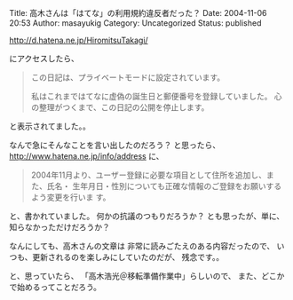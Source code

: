 Title: 高木さんは「はてな」の利用規約違反者だった？
Date: 2004-11-06 20:53
Author: masayukig
Category: Uncategorized
Status: published

<http://d.hatena.ne.jp/HiromitsuTakagi/>

にアクセスしたら、

> この日記は、プライベートモードに設定されています。
>
> 私はこれまではてなに虚偽の誕生日と郵便番号を登録していました。
> 心の整理がつくまで、この日記の公開を停止します。

と表示されてました。。

なんで急にそんなことを言い出したのだろう？
と思ったら、
http://www.hatena.ne.jp/info/address
に、

> 2004年11月より、ユーザー登録に必要な項目として住所を追加し、また、氏名・
> 生年月日・性別についても正確な情報のご登録をお願いするよう変更を行いま
> す。

と、書かれていました。
何かの抗議のつもりだろうか？
とも思ったが、単に、知らなかっただけだろうか？

なんにしても、高木さんの文章は
非常に読みごたえのある内容だったので、
いつも、更新されるのを楽しみにしていたのだが、
残念です。。

と、思っていたら、
「高木浩光＠移転準備作業中」らしいので、
また、どこかで始めるってことだろう。
